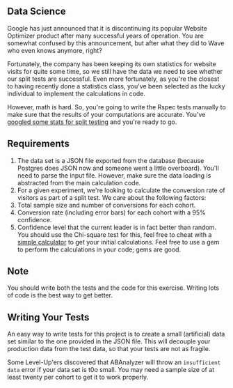 ## Data Science

Google has just announced that it is discontinuing its popular Website Optimizer product after many successful years of operation. You are somewhat confused by this announcement, but after what they did to Wave who even knows anymore, right?

Fortunately, the company has been keeping its own statistics for website visits for quite some time, so we still have the data we need to see whether our split tests are successful. Even more fortunately, as you're the closest to having recently done a statistics class, you've been selected as the lucky individual to implement the calculations in code.

However, math is hard. So, you're going to write the Rspec tests manually to make sure that the results of your computations are accurate. You've [googled some stats for split testing](http://visualwebsiteoptimizer.com/split-testing-blog/what-you-really-need-to-know-about-mathematics-of-ab-split-testing/) and you're ready to go.

## Requirements

1. The data set is a JSON file exported from the database (because Postgres does JSON now and someone went a little overboard). You'll need to parse the input file. However, make sure the data loading is abstracted from the main calculation code.
2. For a given experiment, we're looking to calculate the conversion rate of visitors as part of a split test. We care about the following factors:
  1. Total sample size and number of conversions for each cohort.
  2. Conversion rate (including error bars) for each cohort with a 95% confidence.
  3. Confidence level that the current leader is in fact better than random. You should use the Chi-square test for this, feel free to cheat with a [simple calculator](http://www.usereffect.com/split-test-calculator) to get your initial calculations. Feel free to use a gem to perform the calculations in your code; gems are good.

## Note

You should write both the tests and the code for this exercise. Writing lots of code is the best way to get better.

## Writing Your Tests

An easy way to write tests for this project is to create a small (artificial) data set similar to the one provided in the JSON file. This will decouple your production data from the test data, so that your tests are not as fragile.

Some Level-Up'ers discovered that ABAnalyzer will throw an `insufficient data` error if your data set is t0o small. You may need a sample size of at least twenty per cohort to get it to work properly.
